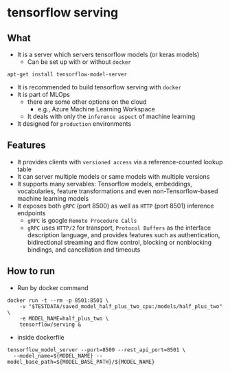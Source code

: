 # tensorflow serving
## What
* It is a server which servers tensorflow models (or keras models)
  * Can be set up with or without `docker`
```
apt-get install tensorflow-model-server
```
  * It is recommended to build tensorflow serving with `docker`
* It is part of MLOps
  * there are some other options on the cloud 
    * e.g., Azure Machine Learning Workspace
  * It deals with only the `inference aspect` of machine learning
* It designed for `production` environments

## Features
* It provides clients with `versioned access` via a reference-counted lookup table
* It can server multiple models or same models with multiple versions
* It supports many servables: Tensorflow models, embeddings, vocabularies, feature transformations and even non-Tensorflow-based machine learning models
* It exposes both `gRPC` (port 8500) as well as `HTTP` (port 8501) inference endpoints
  * `gRPC` is google `Remote Procedure Calls`
  * `gRPC` uses `HTTP/2` for transport, `Protocol Buffers` as the interface description language, and provides features such as authentication, bidirectional streaming and flow control, blocking or nonblocking bindings, and cancellation and timeouts

## How to run
* Run by docker command
```
docker run -t --rm -p 8501:8501 \
    -v "$TESTDATA/saved_model_half_plus_two_cpu:/models/half_plus_two" \
    -e MODEL_NAME=half_plus_two \
    tensorflow/serving &
```

* inside dockerfile
```
tensorflow_model_server --port=8500 --rest_api_port=8501 \
  --model_name=${MODEL_NAME} --model_base_path=${MODEL_BASE_PATH}/${MODEL_NAME}
```




